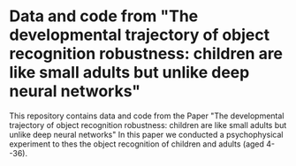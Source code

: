 # Data and code from "The developmental trajectory of object recognition robustness: children are like small adults but unlike deep neural networks"

This repository contains data and code from the Paper "The developmental trajectory of object recognition robustness: children are like small adults but unlike deep neural networks"
In this paper we conducted a psychophysical experiment to thes the object recognition of children and adults (aged 4--36).
